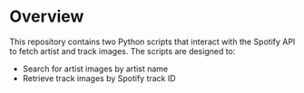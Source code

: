 # Overview
This repository contains two Python scripts that interact with the Spotify API to fetch artist and track images. The scripts are designed to:
* Search for artist images by artist name
* Retrieve track images by Spotify track ID
